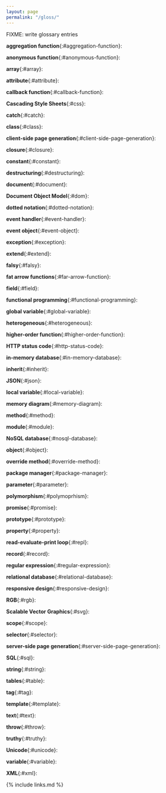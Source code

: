 ```yaml
---
layout: page
permalink: "/gloss/"
---
```


FIXME: write glossary entries

**aggregation function**{:#aggregation-function}:

**anonymous function**{:#anonymous-function}:

**array**{:#array}:

**attribute**{:#attribute}:

**callback function**{:#callback-function}:

**Cascading Style Sheets**{:#css}:

**catch**{:#catch}:

**class**{:#class}:

**client-side page generation**{:#client-side-page-generation}:

**closure**{:#closure}:

**constant**{:#constant}:

**destructuring**{:#destructuring}:

**document**{:#document}:

**Document Object Model**{:#dom}:

**dotted notation**{:#dotted-notation}:

**event handler**{:#event-handler}:

**event object**{:#event-object}:

**exception**{:#exception}:

**extend**{:#extend}:

**falsy**{:#falsy}:

**fat arrow functions**{:#far-arrow-function}:

**field**{:#field}:

**functional programming**{:#functional-programming}:

**global variable**{:#global-variable}:

**heterogeneous**{:#heterogeneous}:

**higher-order function**{:#higher-order-function}:

**HTTP status code**{:#http-status-code}:

**in-memory database**{:#in-memory-database}:

**inherit**{:#inherit}:

**JSON**{:#json}:

**local variable**{:#local-variable}:

**memory diagram**{:#memory-diagram}:

**method**{:#method}:

**module**{:#module}:

**NoSQL database**{:#nosql-database}:

**object**{:#object}:

**override method**{:#override-method}:

**package manager**{:#package-manager}:

**parameter**{:#parameter}:

**polymorphism**{:#polymoprhism}:

**promise**{:#promise}:

**prototype**{:#prototype}:

**property**{:#property}:

**read-evaluate-print loop**{:#repl}:

**record**{:#record}:

**regular expression**{:#regular-expression}:

**relational database**{:#relational-database}:

**responsive design**{:#responsive-design}:

**RGB**{:#rgb}:

**Scalable Vector Graphics**{:#svg}:

**scope**{:#scope}:

**selector**{:#selector}:

**server-side page generation**{:#server-side-page-generation}:

**SQL**{:#sql}:

**string**{:#string}:

**tables**{:#table}:

**tag**{:#tag}:

**template**{:#template}:

**text**{:#text}:

**throw**{:#throw}:

**truthy**{:#truthy}:

**Unicode**{:#unicode}:

**variable**{:#variable}:

**XML**{:#xml}:

{% include links.md %}
